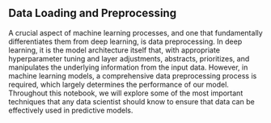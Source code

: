 ## Data Loading and Preprocessing
  A crucial aspect of machine learning processes, and one that fundamentally differentiates them from deep learning, is data preprocessing. In deep learning, it is the model architecture itself that, with appropriate hyperparameter tuning and layer adjustments, abstracts, prioritizes, and manipulates the underlying information from the input data.
  However, in machine learning models, a comprehensive data preprocessing process is required, which largely determines the performance of our model. Throughout this notebook, we will explore some of the most important techniques that any data scientist should know to ensure that data can be effectively used in predictive models.
